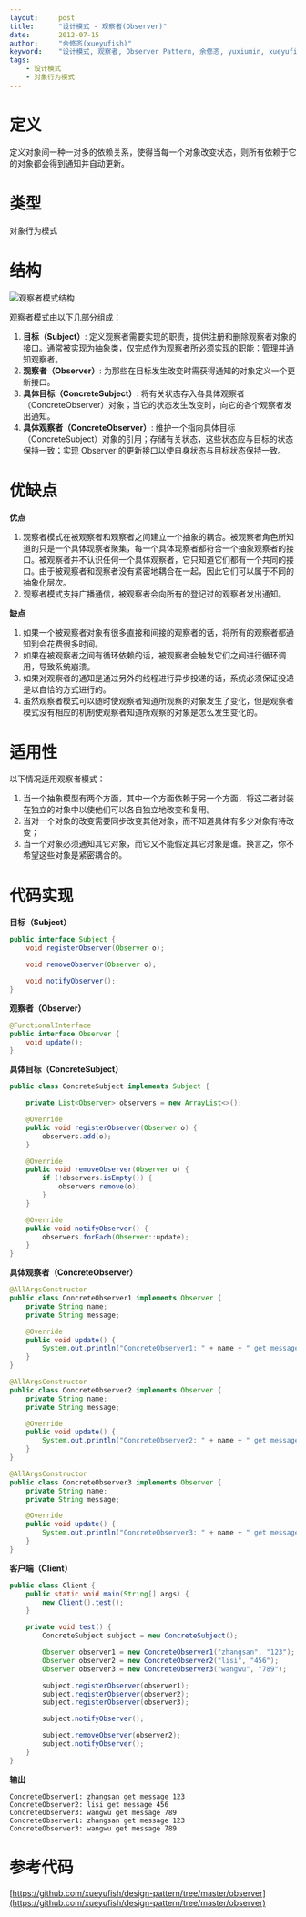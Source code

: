 ```yaml
---
layout:     post
title:      "设计模式 - 观察者(Observer)"
date:       2012-07-15
author:     "余修忞(xueyufish)"
keyword:    "设计模式, 观察者, Observer Pattern, 余修忞, yuxiumin, xueyufish"
tags:
    - 设计模式
    - 对象行为模式
---
```


# 定义
定义对象间一种一对多的依赖关系，使得当每一个对象改变状态，则所有依赖于它的对象都会得到通知并自动更新。

# 类型
对象行为模式

# 结构
![观察者模式结构](/assets/attachment/design-pattern/ac2f733f8f9dbe2564a6d4c4e358abaf.jpg)

观察者模式由以下几部分组成：

1. **目标（Subject）**: 定义观察者需要实现的职责，提供注册和删除观察者对象的接口。通常被实现为抽象类，仅完成作为观察者所必须实现的职能：管理并通知观察者。
2. **观察者（Observer）**: 为那些在目标发生改变时需获得通知的对象定义一个更新接口。
3. **具体目标（ConcreteSubject）**: 将有关状态存入各具体观察者（ConcreteObserver）对象；当它的状态发生改变时，向它的各个观察者发出通知。
4. **具体观察者（ConcreteObserver）**: 维护一个指向具体目标（ConcreteSubject）对象的引用；存储有关状态，这些状态应与目标的状态保持一致；实现 Observer 的更新接口以使自身状态与目标状态保持一致。

# 优缺点

**优点**
1. 观察者模式在被观察者和观察者之间建立一个抽象的耦合。被观察者角色所知道的只是一个具体现察者聚集，每一个具体现察者都符合一个抽象观察者的接口。被观察者并不认识任何一个具体观察者，它只知道它们都有一个共同的接口。由于被观察者和观察者没有紧密地耦合在一起，因此它们可以属于不同的抽象化层次。
2. 观察者模式支持广播通信，被观察者会向所有的登记过的观察者发出通知。

**缺点**
1. 如果一个被观察者对象有很多直接和间接的观察者的话，将所有的观察者都通知到会花费很多时间。
2. 如果在被观察者之间有循环依赖的话，被观察者会触发它们之间进行循环调用，导致系统崩溃。
3. 如果对观察者的通知是通过另外的线程进行异步投递的话，系统必须保证投递是以自恰的方式进行的。
4. 虽然观察者模式可以随时使观察者知道所观察的对象发生了变化，但是观察者模式没有相应的机制使观察者知道所观察的对象是怎么发生变化的。

# 适用性

以下情况适用观察者模式：

1. 当一个抽象模型有两个方面，其中一个方面依赖于另一个方面，将这二者封装在独立的对象中以使他们可以各自独立地改变和复用。
2. 当对一个对象的改变需要同步改变其他对象，而不知道具体有多少对象有待改变；
3. 当一个对象必须通知其它对象，而它又不能假定其它对象是谁。换言之，你不希望这些对象是紧密耦合的。

# 代码实现

**目标（Subject）**
```java
public interface Subject {
    void registerObserver(Observer o);

    void removeObserver(Observer o);

    void notifyObserver();
}
```

**观察者（Observer）**
```java
@FunctionalInterface
public interface Observer {
    void update();
}
```

**具体目标（ConcreteSubject）**
```java
public class ConcreteSubject implements Subject {

    private List<Observer> observers = new ArrayList<>();

    @Override
    public void registerObserver(Observer o) {
        observers.add(o);
    }

    @Override
    public void removeObserver(Observer o) {
        if (!observers.isEmpty()) {
            observers.remove(o);
        }
    }

    @Override
    public void notifyObserver() {
        observers.forEach(Observer::update);
    }
}
```

**具体观察者（ConcreteObserver）**
```java
@AllArgsConstructor
public class ConcreteObserver1 implements Observer {
    private String name;
    private String message;

    @Override
    public void update() {
        System.out.println("ConcreteObserver1: " + name + " get message " + message);
    }
}

@AllArgsConstructor
public class ConcreteObserver2 implements Observer {
    private String name;
    private String message;

    @Override
    public void update() {
        System.out.println("ConcreteObserver2: " + name + " get message " + message);
    }
}

@AllArgsConstructor
public class ConcreteObserver3 implements Observer {
    private String name;
    private String message;

    @Override
    public void update() {
        System.out.println("ConcreteObserver3: " + name + " get message " + message);
    }
}
```

**客户端（Client）**
```java
public class Client {
    public static void main(String[] args) {
        new Client().test();
    }

    private void test() {
        ConcreteSubject subject = new ConcreteSubject();

        Observer observer1 = new ConcreteObserver1("zhangsan", "123");
        Observer observer2 = new ConcreteObserver2("lisi", "456");
        Observer observer3 = new ConcreteObserver3("wangwu", "789");

        subject.registerObserver(observer1);
        subject.registerObserver(observer2);
        subject.registerObserver(observer3);

        subject.notifyObserver();

        subject.removeObserver(observer2);
        subject.notifyObserver();
    }
}
```

**输出**
```
ConcreteObserver1: zhangsan get message 123
ConcreteObserver2: lisi get message 456
ConcreteObserver3: wangwu get message 789
ConcreteObserver1: zhangsan get message 123
ConcreteObserver3: wangwu get message 789
```

# 参考代码
[https://github.com/xueyufish/design-pattern/tree/master/observer](https://github.com/xueyufish/design-pattern/tree/master/observer)